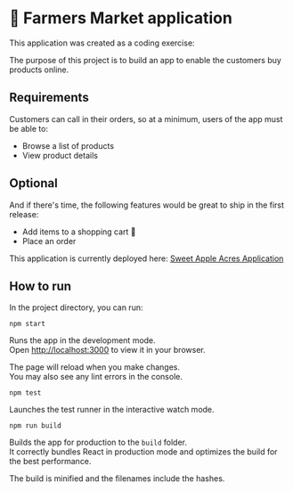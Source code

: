 # 🍎 Farmers Market application
This application was created as a coding exercise:

The purpose of this project is to build an app to enable the customers buy products online.

## Requirements
Customers can call in their orders, so at a minimum, users of the app must be able to:

* Browse a list of products
* View product details

## Optional
And if there's time, the following features would be great to ship in the first release:

* Add items to a shopping cart 🛒
* Place an order

This application is currently deployed here: [Sweet Apple Acres Application](http://3.227.8.130/sweet_apple_acres/)



## How to run

In the project directory, you can run:

`npm start`

Runs the app in the development mode.\
Open [http://localhost:3000](http://localhost:3000) to view it in your browser.

The page will reload when you make changes.\
You may also see any lint errors in the console.

`npm test`

Launches the test runner in the interactive watch mode.

`npm run build`

Builds the app for production to the `build` folder.\
It correctly bundles React in production mode and optimizes the build for the best performance.

The build is minified and the filenames include the hashes.


